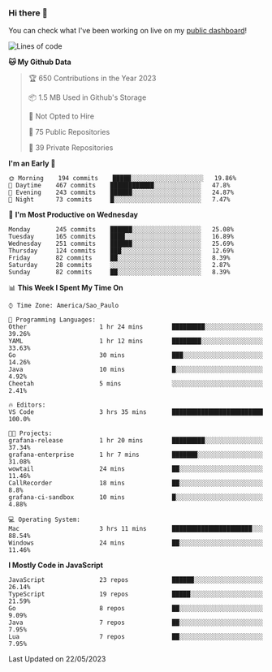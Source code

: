 ### Hi there 👋

<!--
**guicaulada/guicaulada** is a ✨ _special_ ✨ repository because its `README.md` (this file) appears on your GitHub profile.

Here are some ideas to get you started:

- 🔭 I’m currently working on ...
- 🌱 I’m currently learning ...
- 👯 I’m looking to collaborate on ...
- 🤔 I’m looking for help with ...
- 💬 Ask me about ...
- 📫 How to reach me: ...
- 😄 Pronouns: ...
- ⚡ Fun fact: ...
-->

You can check what I've been working on live on my [public dashboard](https://guicaulada.grafana.net/public-dashboards/7b7f644500ec4e6cb5d7a4e7b5ed0dab)!

<!--START_SECTION:waka-->
![Lines of code](https://img.shields.io/badge/From%20Hello%20World%20I%27ve%20Written-11.0%20million%20lines%20of%20code-blue)

**🐱 My Github Data** 

> 🏆 650 Contributions in the Year 2023
 > 
> 📦 1.5 MB Used in Github's Storage 
 > 
> 🚫 Not Opted to Hire
 > 
> 📜 75 Public Repositories 
 > 
> 🔑 39 Private Repositories  
 > 
**I'm an Early 🐤** 

```text
🌞 Morning    194 commits    █████░░░░░░░░░░░░░░░░░░░░   19.86% 
🌆 Daytime    467 commits    ████████████░░░░░░░░░░░░░   47.8% 
🌃 Evening    243 commits    ██████░░░░░░░░░░░░░░░░░░░   24.87% 
🌙 Night      73 commits     █░░░░░░░░░░░░░░░░░░░░░░░░   7.47%

```
📅 **I'm Most Productive on Wednesday** 

```text
Monday       245 commits    ██████░░░░░░░░░░░░░░░░░░░   25.08% 
Tuesday      165 commits    ████░░░░░░░░░░░░░░░░░░░░░   16.89% 
Wednesday    251 commits    ██████░░░░░░░░░░░░░░░░░░░   25.69% 
Thursday     124 commits    ███░░░░░░░░░░░░░░░░░░░░░░   12.69% 
Friday       82 commits     ██░░░░░░░░░░░░░░░░░░░░░░░   8.39% 
Saturday     28 commits     ░░░░░░░░░░░░░░░░░░░░░░░░░   2.87% 
Sunday       82 commits     ██░░░░░░░░░░░░░░░░░░░░░░░   8.39%

```


📊 **This Week I Spent My Time On** 

```text
⌚︎ Time Zone: America/Sao_Paulo

💬 Programming Languages: 
Other                    1 hr 24 mins        █████████░░░░░░░░░░░░░░░░   39.26% 
YAML                     1 hr 12 mins        ████████░░░░░░░░░░░░░░░░░   33.63% 
Go                       30 mins             ███░░░░░░░░░░░░░░░░░░░░░░   14.26% 
Java                     10 mins             █░░░░░░░░░░░░░░░░░░░░░░░░   4.92% 
Cheetah                  5 mins              ░░░░░░░░░░░░░░░░░░░░░░░░░   2.41%

🔥 Editors: 
VS Code                  3 hrs 35 mins       █████████████████████████   100.0%

🐱‍💻 Projects: 
grafana-release          1 hr 20 mins        █████████░░░░░░░░░░░░░░░░   37.34% 
grafana-enterprise       1 hr 7 mins         ███████░░░░░░░░░░░░░░░░░░   31.08% 
wowtail                  24 mins             ██░░░░░░░░░░░░░░░░░░░░░░░   11.46% 
CallRecorder             18 mins             ██░░░░░░░░░░░░░░░░░░░░░░░   8.8% 
grafana-ci-sandbox       10 mins             █░░░░░░░░░░░░░░░░░░░░░░░░   4.88%

💻 Operating System: 
Mac                      3 hrs 11 mins       ██████████████████████░░░   88.54% 
Windows                  24 mins             ██░░░░░░░░░░░░░░░░░░░░░░░   11.46%

```

**I Mostly Code in JavaScript** 

```text
JavaScript               23 repos            ██████░░░░░░░░░░░░░░░░░░░   26.14% 
TypeScript               19 repos            █████░░░░░░░░░░░░░░░░░░░░   21.59% 
Go                       8 repos             ██░░░░░░░░░░░░░░░░░░░░░░░   9.09% 
Java                     7 repos             ██░░░░░░░░░░░░░░░░░░░░░░░   7.95% 
Lua                      7 repos             ██░░░░░░░░░░░░░░░░░░░░░░░   7.95%

```



 Last Updated on 22/05/2023
<!--END_SECTION:waka-->
